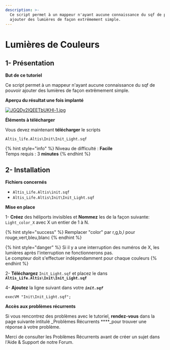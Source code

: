 ```yaml
---
description: >-
  Ce script permet à un mappeur n'ayant aucune connaissance du sqf de pouvoir
  ajouter des lumières de façon extrêmement simple.
---
```


# Lumières de Couleurs

## 1- Présentation <a id="bkmrk-page-title"></a>

**But de ce tutoriel**

 Ce script permet à un mappeur n'ayant aucune connaissance du sqf de pouvoir ajouter des lumières de façon extrêmement simple. 

**Aperçu du résultat une fois implanté**

 [![JGQDy2IQEETbUKHl-1.jpg](https://wiki.altisdev.com/uploads/images/gallery/2017-09-Sep/scaled-840-0/JGQDy2IQEETbUKHl-1.jpg)](https://wiki.altisdev.com/uploads/images/gallery/2017-09-Sep/JGQDy2IQEETbUKHl-1.jpg)

**Éléments à télécharger**

Vous devez maintenant **télécharger** le scripts

```text
Altis_life.Altis\Init\Init_Light.sqf
```

{% hint style="info" %}
Niveau de difficulté : **Facile**  
Temps requis : 3 **minutes**
{% endhint %}

## 2- Installation <a id="bkmrk-page-title"></a>

**Fichiers concernés** 

* `Altis_Life.Altis\init.sqf`
* `Altis_Life.Altis\Init\Init_Light.sqf`

**Mise en place**

1- **Créez** des héliports invisibles et **Nommez** les de la façon suivante: `Light_color_X` avec X un entier de 1 à N.

{% hint style="success" %}
 Remplacer "color" par r,g,b,l pour rouge,vert,bleu,blanc
{% endhint %}

{% hint style="danger" %}
 Si il y a une interruption des numéros de X, les lumières après l'interruption ne fonctionnerons pas.  
Le compteur doit s'effectuer indépendamment pour chaque couleurs
{% endhint %}

2- **Téléchargez**  `Init_Light.sqf` et placez le dans  **`Altis_Life.Altis\Init\Init_Light.sqf`**  

4- **Ajoutez** la ligne suivant dans votre _**`init.sqf`**_

```text
execVM "Init\Init_Light.sqf";
```

**Accès aux problèmes récurrents**

Si vous rencontrez des problèmes avec le tutoriel, **rendez-vous** dans la page suivante intitulé _Problèmes Récurrents ****_pour trouver une réponse à votre problème.   

Merci de consulter les Problèmes Récurrents avant de créer un sujet dans l'Aide & Support de notre Forum.



